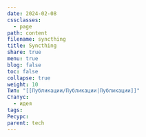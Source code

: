 ```yaml
---
date: 2024-02-08
cssclasses:
  - page
path: content
filename: syncthing
title: Syncthing
share: true
menu: true
blog: false
toc: false
collapse: true
weight: 10
Тип: "[[Публикации/Публикации|Публикации]]"
Статус:
  - идея
tags: 
Ресурс: 
parent: tech
---
```



